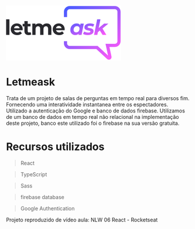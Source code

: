 <img src="https://raw.githubusercontent.com/7iagoCabral/Letmeask/master/src/assets/images/logo.svg" />



# Letmeask

Trata de um projeto de salas de perguntas em tempo real para diversos fim. Fornecendo uma interatividade instantanea entre os espectadores. Utilizado a autenticação do Google e banco de dados firebase. Utilizamos de um banco de dados em tempo real não relacional na implementação deste projeto, banco este utilizado foi o firebase na sua versão gratuita. 

# Recursos utilizados

> React

> TypeScript

> Sass

> firebase database

> Google Authentication


Projeto reproduzido de vídeo aula: NLW 06 React - Rocketseat

